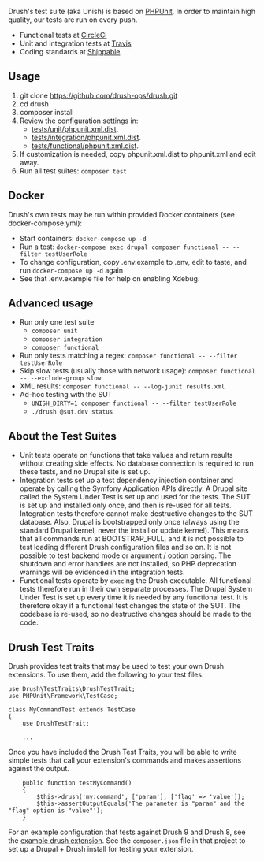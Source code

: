 Drush's test suite (aka Unish) is based on [PHPUnit](http://www.phpunit.de). In order to maintain
high quality, our tests are run on every push. 

- Functional tests at [CircleCi](https://circleci.com/gh/drush-ops/drush) 
- Unit and integration tests at [Travis](https://travis-ci.org/drush-ops/drush)
- Coding standards at [Shippable](https://app.shippable.com/github/drush-ops/drush/).

Usage
--------
1. git clone https://github.com/drush-ops/drush.git
1. cd drush
1. composer install
1. Review the configuration settings in:
   - [tests/unit/phpunit.xml.dist](unit/phpunit.xml.dist). 
   - [tests/integration/phpunit.xml.dist](integration/phpunit.xml.dist). 
   - [tests/functional/phpunit.xml.dist](functional/phpunit.xml.dist).
1. If customization is needed, copy phpunit.xml.dist to phpunit.xml and edit away.
1. Run all test suites: `composer test`

Docker
----------
Drush's own tests may be run within provided Docker containers (see docker-compose.yml):

- Start containers: `docker-compose up -d`
- Run a test: `docker-compose exec drupal composer functional -- --filter testUserRole`
- To change configuration, copy .env.example to .env, edit to taste, and run `docker-compose up -d` again
- See that .env.example file for help on enabling Xdebug.

Advanced usage
---------
- Run only one test suite
  - `composer unit`
  - `composer integration`
  - `composer functional`
- Run only tests matching a regex: `composer functional -- --filter testUserRole`
- Skip slow tests (usually those with network usage): `composer functional -- --exclude-group slow`
- XML results: `composer functional -- --log-junit results.xml`
- Ad-hoc testing with the SUT
  - `UNISH_DIRTY=1 composer functional -- --filter testUserRole`
  - `./drush @sut.dev status`

About the Test Suites
---------
- Unit tests operate on functions that take values and return results without creating side effects. No database connection is required to run these tests, and no Drupal site is set up.
- Integration tests set up a test dependency injection container and operate by calling the Symfony Application APIs directly. A Drupal site called the System Under Test is set up and used for the tests. The SUT is set up and installed only once, and then is re-used for all tests. Integration tests therefore cannot make destructive changes to the SUT database. Also, Drupal is bootstrapped only once (always using the standard Drupal kernel, never the install or update kernel). This means that all commands run at BOOTSTRAP_FULL, and it is not possible to test loading different Drush configuration files and so on. It is not possible to test backend mode or argument / option parsing. The shutdown and error handlers are not installed, so PHP deprecation warnings will be evidenced in the integration tests.
- Functional tests operate by `exec`ing the Drush executable. All functional tests therefore run in their own separate processes. The Drupal System Under Test is set up every time it is needed by any functional test. It is therefore okay if a functional test changes the state of the SUT. The codebase is re-used, so no destructive changes should be made to the code.

Drush Test Traits
-------
Drush provides test traits that may be used to test your own Drush extensions. To use them, add the following to your test files:
```
use Drush\TestTraits\DrushTestTrait;
use PHPUnit\Framework\TestCase;

class MyCommandTest extends TestCase
{
    use DrushTestTrait;

    ...
```
Once you have included the Drush Test Traits, you will be able to write simple tests that call your extension's commands and makes assertions against the output.
```
    public function testMyCommand()
    {
        $this->drush('my:command', ['param'], ['flag' => 'value']);
        $this->assertOutputEquals('The parameter is "param" and the "flag" option is "value"');
    }
```
For an example configuration that tests against Drush 9 and Drush 8, see the [example drush extension](https://github.com/drush-ops/example-drush-extension). See the `composer.json` file in that project to set up a Drupal + Drush install for testing your extension. 
